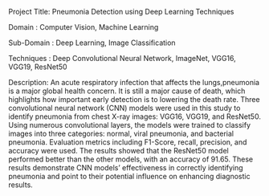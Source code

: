 Project Title: Pneumonia Detection using Deep Learning Techniques

Domain             : Computer Vision, Machine Learning

Sub-Domain         : Deep Learning, Image Classification

Techniques         : Deep Convolutional Neural Network, ImageNet, VGG16, VGG19, ResNet50

Description: 
An acute respiratory infection that affects the lungs,pneumonia is a major global health concern. It is still a major cause of death, which highlights how important early detection is to lowering the death rate. Three convolutional neural network (CNN) models were used in this study to identify pneumonia from chest X-ray images: VGG16, VGG19, and ResNet50. Using numerous convolutional layers, the models were trained to classify images into three categories: normal, viral pneumonia, and bacterial pneumonia. Evaluation metrics including F1-Score, recall, precision, and accuracy were used. The results showed that the ResNet50 model performed better than the other models, with an accuracy of 91.65. These results demonstrate CNN models’ effectiveness in correctly identifying pneumonia and point to their potential influence on enhancing diagnostic results.
